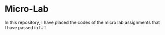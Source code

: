 # Micro-Lab
In this repository, I have placed the codes of the micro lab assignments that I have passed in IUT.
